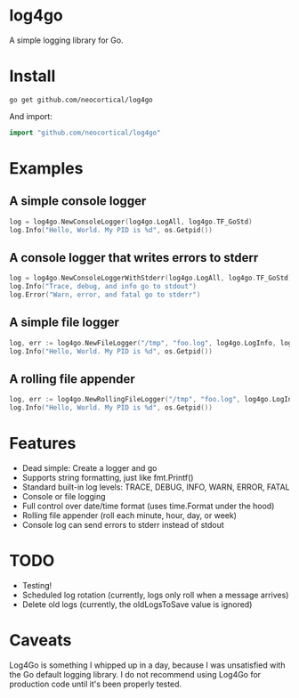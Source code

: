 log4go
======

A simple logging library for Go.

Install
=======

```
go get github.com/neocortical/log4go 
```

And import: 
```go
import "github.com/neocortical/log4go"
```

Examples
========

A simple console logger
-----------------------

```go
log = log4go.NewConsoleLogger(log4go.LogAll, log4go.TF_GoStd)
log.Info("Hello, World. My PID is %d", os.Getpid())
```

A console logger that writes errors to stderr
---------------------------------------------

```go
log = log4go.NewConsoleLoggerWithStderr(log4go.LogAll, log4go.TF_GoStd)
log.Info("Trace, debug, and info go to stdout")
log.Error("Warn, error, and fatal go to stderr")
```

A simple file logger
--------------------

```go
log, err := log4go.NewFileLogger("/tmp", "foo.log", log4go.LogInfo, log4go.TF_GoStd)
log.Info("Hello, World. My PID is %d", os.Getpid())
```

A rolling file appender
-----------------------

```go
log, err := log4go.NewRollingFileLogger("/tmp", "foo.log", log4go.LogInfo, log4go.TF_GoStd, log4go.RollDaily, 10)
log.Info("Hello, World. My PID is %d", os.Getpid())
```

Features
========

* Dead simple: Create a logger and go
* Supports string formatting, just like fmt.Printf()
* Standard built-in log levels: TRACE, DEBUG, INFO, WARN, ERROR, FATAL
* Console or file logging
* Full control over date/time format (uses time.Format under the hood)
* Rolling file appender (roll each minute, hour, day, or week)
* Console log can send errors to stderr instead of stdout

TODO
====

* Testing!
* Scheduled log rotation (currently, logs only roll when a message arrives)
* Delete old logs (currently, the oldLogsToSave value is ignored)

Caveats
=======

Log4Go is something I whipped up in a day, because I was unsatisfied with the Go default logging library. I do not recommend using Log4Go for production code until it's been properly tested.
